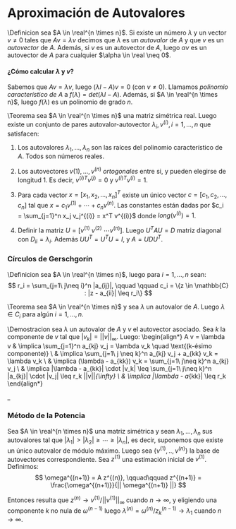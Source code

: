 Aproximación de Autovalores
===========================

\Definicion sea $A \in \real^{n \times n}$. Si existe un número $\lambda$ y un
vector $v \neq 0$ tales que $A v = \lambda v$ decimos que $\lambda$ es un
_autovalor_ de $A$ y que $v$ es un _autovector_ de $A$. Además, si $v$ es un
autovector de $A$, luego $\alpha v$ es un autovector de $A$ para cualquier
$\alpha \in \real \neq 0$.

#### ¿Cómo calcular $\lambda$ y $v$?
Sabemos que $A v = \lambda v$, luego $(\lambda I - A) v = 0$ (con $v \neq 0$).
Llamamos _polinomio característico de $A$_ a $f(\lambda) = det(\lambda I - A)$.
Además, si $A \in \real^{n \times n}$, luego $f(\lambda)$ es un polinomio de
grado $n$.

\Teorema sea $A \in \real^{n \times n}$ una matriz simétrica real. Luego existe
un conjunto de pares autovalor-autovector ${\lambda_i, v^{(i)}}, i=1,...,n$ que
satisfacen:

1. Los autovalores $\lambda_1, ..., \lambda_n$ son las raíces del polinomio
   característico de $A$. Todos son números reales.

2. Los autovectores $v{(1)}, ..., v^{(n)}$ _ortogonales_ entre si, y pueden
   elegirse de longitud 1. Es decir, $v^{(i)T} v^{(j)} = 0$ y $v^{(i)T} v^{(i)}
   = 1$.
3. Para cada vector $x = [x_1, x_2, ..., x_n]^T$ existe un único vector $c =
   [c_1, c_2, ..., c_n]$ tal que $x = c_1 v^{(1)} + \cdots + c_n v^{(n)}$. Las
   constantes están dadas por $c_i = \sum_{j=1}^n x_j v_j^{(i)} = x^T v^{(i)}$
   donde $long(v^{(i)}) = 1$.
4. Definir la matriz $U = [v^{(1)}\ v^{(2)}\ \cdots v^{(n)}]$. Luego $U^T A U =
   D$ matriz diagonal con $D_{ii} = \lambda_i$. Además $U U^T = U^T U = I$, y $A
   = U D U^T$.
   
### Círculos de Gerschgorín

\Definicion sea $A \in \real^{n \times n}$, luego para $i=1,...,n$ sean:
$$ 
r_i = \sum_{j=1\ j\neq i}^n |a_{ij}|,
\qquad \qquad c_i = \{z \in \mathbb{C} : |z - a_{ii}| \leq r_i\} 
$$

\Teorema sea $A \in \real^{n \times n}$ y sea $\lambda$ un autovalor de $A$.
Luego $\lambda \in C_i$ para algún $i=1,...,n$.

\Demostracion sea $\lambda$ un autovalor de $A$ y $v$ el autovector asociado.
Sea $k$ la componente de $v$ tal que $|v_k| = ||v||_{\infty}$. Luego:
\begin{align*}
A v = \lambda v 
& \implica \sum_{j=1}^n a_{kj} v_j 
= \lambda v_k \quad \text{(k-ésimo componente)} \\
& \implica \sum_{j=1\ j \neq k}^n a_{kj} v_j + a_{kk} v_k 
= \lambda v_k \\
& \implica (\lambda - a_{kk}) v_k 
= \sum_{j=1\ j\neq k}^n a_{kj} v_j \\
& \implica |\lambda - a_{kk}| \cdot |v_k| \leq
\sum_{j=1\ j\neq k}^n |a_{kj}| \cdot |v_j|
\leq r_k ||v||_{\infty} \\
& \implica |\lambda - a_{kk}| \leq r_k
\end{align*}


\_

### Método de la Potencia

Sea $A \in \real^{n \times n}$ una matriz simétrica y sean
$\lambda_1,...,\lambda_n$ sus autovalores tal que $|\lambda_1| > |\lambda_2|
\geq \cdots \geq |\lambda_n|$, es decir, suponemos que existe un único autovalor
de módulo máximo. Luego sea $\{v^{(1)},..,v^{(n)}\}$ la base de autovectores
correspondiente. Sea $z^{(1)}$ una estimación inicial de $v^{(1)}$. Definimos:
$$
\omega^{(n+1)} = A z^{(n)},
\qquad\qquad z^{(n+1)} = \frac{\omega^{(n+1)}}{|| \omega^{(n+1)} ||}
$$

Entonces resulta que $z^{(n)} \rightarrow v^{(1)} / ||v^{(1)}||_{\infty}$
cuando $n \rightarrow \infty$, y eligiendo una componente $k$ no nula de
$\omega^{(n-1)}$ luego $\lambda^{(n)} = \omega^{(n)} / z_k^{(n-1)} \rightarrow
\lambda_1$ cuando $n \rightarrow \infty$.
